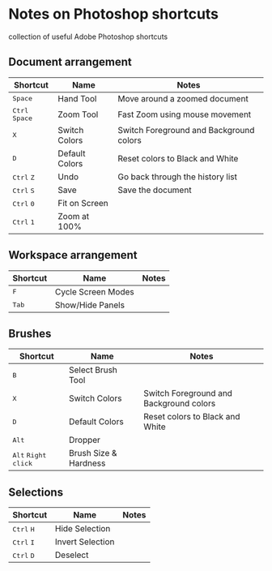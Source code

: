 # Notes on Photoshop shortcuts
collection of useful Adobe Photoshop shortcuts

## Document arrangement

| Shortcut                                | Name                     | Notes                                   |
|-----------------------------------------|--------------------------|-----------------------------------------|
| <kbd>Space</kbd>                        | Hand Tool                | Move around a zoomed document           |
| <kbd>Ctrl</kbd> <kbd>Space</kbd>        | Zoom Tool                | Fast Zoom using mouse movement          |
| <kbd>X</kbd>                            | Switch Colors            | Switch Foreground and Background colors |
| <kbd>D</kbd>                            | Default Colors           | Reset colors to Black and White         |
| <kbd>Ctrl</kbd> <kbd>Z</kbd>            | Undo                     | Go back through the history list        |
| <kbd>Ctrl</kbd> <kbd>S</kbd>            | Save                     | Save the document                       |
| <kbd>Ctrl</kbd> <kbd>0</kbd>            | Fit on Screen            |                                         |
| <kbd>Ctrl</kbd> <kbd>1</kbd>            | Zoom at 100%             |                                         |

## Workspace arrangement

| Shortcut                                | Name                     | Notes                                   |
|-----------------------------------------|--------------------------|-----------------------------------------|
| <kbd>F</kbd>                            | Cycle Screen Modes       |                                         |
| <kbd>Tab</kbd>                          | Show/Hide Panels         |                                         |

## Brushes

| Shortcut                                | Name                     | Notes                                   |
|-----------------------------------------|--------------------------|-----------------------------------------|
| <kbd>B</kbd>                            | Select Brush Tool        |                                         |
| <kbd>X</kbd>                            | Switch Colors            | Switch Foreground and Background colors |
| <kbd>D</kbd>                            | Default Colors           | Reset colors to Black and White         |
| <kbd>Alt</kbd>                          | Dropper                  |                                         |
| <kbd>Alt</kbd> <kbd>Right click</kbd>   | Brush Size & Hardness    |                                         |


## Selections

| Shortcut                                | Name                     | Notes                                   |
|-----------------------------------------|--------------------------|-----------------------------------------|
| <kbd>Ctrl</kbd> <kbd>H</kbd>            | Hide Selection           |                                         |
| <kbd>Ctrl</kbd> <kbd>I</kbd>            | Invert Selection         |                                         |
| <kbd>Ctrl</kbd> <kbd>D</kbd>            | Deselect                 |                                         |
